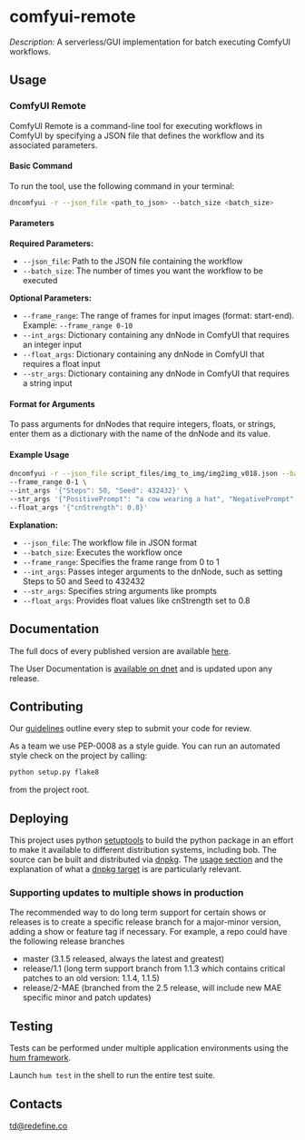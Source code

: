 # comfyui-remote

_Description:_ A serverless/GUI implementation for batch executing ComfyUI workflows.

## Usage

### ComfyUI Remote

ComfyUI Remote is a command-line tool for executing workflows in ComfyUI by specifying a JSON file that defines the workflow and its associated parameters.

#### Basic Command

To run the tool, use the following command in your terminal:

```bash
dncomfyui -r --json_file <path_to_json> --batch_size <batch_size>
```

#### Parameters

**Required Parameters:**
- `--json_file`: Path to the JSON file containing the workflow
- `--batch_size`: The number of times you want the workflow to be executed

**Optional Parameters:**
- `--frame_range`: The range of frames for input images (format: start-end). Example: `--frame_range 0-10`
- `--int_args`: Dictionary containing any dnNode in ComfyUI that requires an integer input
- `--float_args`: Dictionary containing any dnNode in ComfyUI that requires a float input
- `--str_args`: Dictionary containing any dnNode in ComfyUI that requires a string input

#### Format for Arguments

To pass arguments for dnNodes that require integers, floats, or strings, enter them as a dictionary with the name of the dnNode and its value.

#### Example Usage

```bash
dncomfyui -r --json_file script_files/img_to_img/img2img_v018.json --batch_size 1 \
--frame_range 0-1 \
--int_args '{"Steps": 50, "Seed": 432432}' \
--str_args '{"PositivePrompt": "a cow wearing a hat", "NegativePrompt": "realistic", "inputPath": "/u/gdso/Pictures/syndata_test/imgs"}' \
--float_args '{"cnStrength": 0.8}'
```

**Explanation:**
- `--json_file`: The workflow file in JSON format
- `--batch_size`: Executes the workflow once
- `--frame_range`: Specifies the frame range from 0 to 1
- `--int_args`: Passes integer arguments to the dnNode, such as setting Steps to 50 and Seed to 432432
- `--str_args`: Specifies string arguments like prompts
- `--float_args`: Provides float values like cnStrength set to 0.8

## Documentation

The full docs of every published version are available [here](http://i/tools/SITE/doc/comfyui-remote/comfyui-remote).

The User Documentation is [available on dnet](http://dnet.dneg.com/display/PRODTECH/comfyui-remote) and is updated upon any release.

## Contributing

Our [guidelines](http://dnet.dneg.com/display/PRODTECH/Submitting+and+Reviewing+Code) outline every step to submit your code for review.

As a team we use PEP-0008 as a style guide.
You can run an automated style check on the project by calling:

```bash
python setup.py flake8
```

from the project root.

## Deploying

This project uses python [setuptools](https://setuptools.readthedocs.io/en/latest/) to build the python package in an effort to make it available to different distribution systems, including bob.
The source can be built and distributed via [dnpkg](http://intranet/tools/SITE/rnd/doc/dnpkg/workflow.html#using-dnpkg). The [usage section](http://intranet/tools/SITE/rnd/doc/dnpkg/workflow.html#using-dnpkg) and the explanation of what a [dnpkg target](http://intranet/tools/SITE/rnd/doc/dnpkg/gettingstarted.html#targets) is are particularly relevant.

### Supporting updates to multiple shows in production

The recommended way to do long term support for certain shows or releases is to create a specific release branch for a major-minor version, adding a show or feature tag if necessary. For example, a repo could have the following release branches

* master (3.1.5 released, always the latest and greatest)
* release/1.1 (long term support branch from 1.1.3 which contains critical patches to an old version: 1.1.4, 1.1.5)
* release/2-MAE (branched from the 2.5 release, will include new MAE specific minor and patch updates)

## Testing

Tests can be performed under multiple application environments using the [hum framework](http://i/tools/SITE/doc/hum/hum/index.html).

Launch `hum test` in the shell to run the entire test suite.

## Contacts

td@redefine.co
